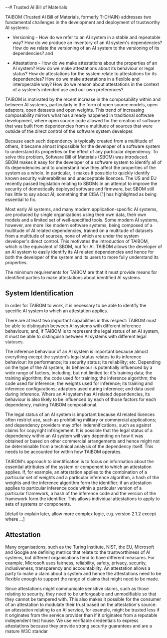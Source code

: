 --# Trusted AI Bill of Materials

TAIBOM (Trusted AI Bill of Materials, formerly T-CHAIN) addresses two fundamental challenges in the development and deployment of trustworthy AI systems:

- Versioning - How do we refer to an AI system in a stable and repeatable way? How do we produce an inventory of an AI system's dependencies? How do we relate the versioning of an AI system to the versioning of its dependencies? and

- Attestations - How do we make attestations about the properties of an AI system? How do we make attestations about its behaviour or legal status? How do attestations for the system relate to attestations for its dependencies? How do we make attestations in a flexible and interoperable way? How do we reason about attestations in the context of a system's intended use and our own preferences?

TAIBOM is motivated by the recent increase in the composability within and between AI systems, particularly in the form of open source models, open adaptors, open datasets and open weights. This trend of increasing composability mirrors what has already happened in traditional software development, where open source code allowed for the creation of software that was built from dependencies from a multitude of sources that were outside of the direct control of the software system developer.

Because each such dependency is typically created from a multitude of others, it became almost impossible for the developer of a software system to understand its properties or the effect of any particular dependency. To solve this problem, Software Bill of Materials (SBOM) was introduced. SBOM makes it easy for the developer of a software system to identify all of its dependencies and to understand how they affect the properties of the system as a whole. In particular, it makes it possible to quickly identify known security vulnerabilities and unacceptable licences. The US and EU recently passed legislation relating to SBOMs in an attempt to improve the security of domestically deployed software and firmware, but SBOM still has little to say about AI, something that CISA [1] has highlighted as being essential to fix.

Most early AI systems, and many modern application-specific AI systems, are produced by single organizations using their own data, their own models and a limited set of well-specified tools. Some modern AI systems, however, are more like modern software systems, being composed of a multitude of AI related dependencies, trained on a multitude of datasets from a multitude of sources, none of which are under the system developer's direct control. This motivates the introduction of TAIBOM, which is the equivalent of SBOM, but for AI. TAIBOM allows the developer of an AI system to easily identify its AI related dependencies and hence for both the developer of the system and its users to more fully understand its properties.

The minimum requirements for TAIBOM are that it must provide means for identified parties to make attestations about identified AI systems.


## System Identification

In order for TAIBOM to work, it is necessary to be able to identify the specific AI system to which an attestation applies.

There are at least two important capabilities in this respect: TAIBOM must be able to distinguish between AI systems with different inference behaviours; and, if TAIBOM is to represent the legal status of an AI system, it must be able to distinguish between AI systems with different legal statuses.

The inference behaviour of an AI system is important because almost everything except the system's legal status relates to its inference behaviour: its performance; its security status; its reliability; etc. Depending on the type of the AI system, its behaviour is potentially influenced by a wide range of factors, including, but not limited to: it's training data; the training algorithm; the code used for training; the inference algorithm; the code used for inference; the weights used for inference; its training and inference configurations; adaptors used during inference; and data used during inference. Where an AI system has AI related dependencies, its behaviour is also likely to be influenced by each of those factors for each dependency, making TAIBOM compositional.

The legal status of an AI system is important because AI related licences often restrict use, such as prohibiting military or commercial applications; and dependency providers may offer indemnifications, such as against claims for copyright infringement. It is possible that the legal status of a dependency within an AI system will vary depending on how it was obtained or based on other commercial arrangements and hence might not be determinable from a technical analysis of the dependency itself. This needs to be accounted for within how TAIBOM operates.

TAIBOM's approach to identification is to focus on information about the essential attributes of the system or component to which an attestation applies. If, for example, an attestation applies to the combination of a particular set of weights and a particular inference algorithm, a hash of the weights and the inference algorithm form the identifier; if an attestation applies to particular inference code within a particular version of a particular framework, a hash of the inference code and the version of the framework form the identifier. This allows individual attestations to apply to sets of systems or components.

[detail to explain later, allow more complex logic, e.g. version 2.1.2 except where ...]


## Attestation

Many organisations, such as the Turing Institute, NIST, the EU, Microsoft and Google are defining metrics that relate to the trustworthiness of AI systems, but different organisations tend to have different measures. For example, Microsoft uses fairness, reliability, safety, privacy, security, inclusiveness, transparency and accountability. An attestation allows a party to make a claim about a system and hence the attestations need to be flexible enough to support the range of claims that might need to be made. 

Since attestations might communicate sensitive claims, such as those relating to security, they need to be unforgeable and unmodifiable so that they cannot be tampered with. This also makes it possible for the consumer of an attestation to modulate their trust based on the attestation's source: an attestation relating to an AI service, for example, might be trusted less if it originates from the service provider than if it originates from a reputable independent test house. We use verifiable credentials to express attestations because they provide strong security guarantees and are a mature W3C standar